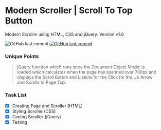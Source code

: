 # Modern Scroller | Scroll To Top Button

Modern Scroller using HTML, CSS and jQuery. Version v1.0

<img alt="GitHub last commit" src="https://img.shields.io/github/last-commit/mogrady-git/Modern-Frontend-Components">
<a href="https://mogrady-git.github.io/Modern-Frontend-Components/"><img alt="GitHub last commit" src="https://img.shields.io/badge/Version%201.0-Launch%20Website-green"></a>

### Unique Points

> jQuery function which runs once the Document Object Model is loaded which calculates when the page has spanned over 700px and displays the Scroll Button and Listens for the Click for the Up Arrow and Scrolls to Page Top.

### Task List

- [x] Creating Page and Scroller (HTML)
- [x] Styling Scroller (CSS)
- [x] Coding Scroller (jQuery)
- [x] Testing
